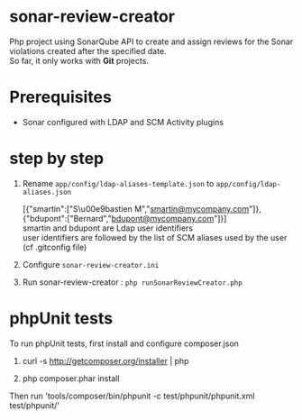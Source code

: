 sonar-review-creator
====================

Php project using SonarQube API to create and assign reviews for the Sonar violations created after the specified date.<br>
So far, it only works with **Git** projects.

Prerequisites
=============

* Sonar configured with LDAP and SCM Activity plugins

step by step
============

1. Rename `app/config/ldap-aliases-template.json` to `app/config/ldap-aliases.json`

    [{"smartin":["S\u00e9bastien M","smartin@mycompany.com"]},{"bdupont":["Bernard","bdupont@mycompany.com"]}]<br>
    smartin and bdupont are Ldap user identifiers<br>
    user identifiers are followed by the list of SCM aliases used by the user (cf .gitconfig file)

2. Configure `sonar-review-creator.ini`

3. Run sonar-review-creator : `php runSonarReviewCreator.php`

phpUnit tests
=============

To run phpUnit tests, first install and configure composer.json

1. curl -s http://getcomposer.org/installer | php

2. php composer.phar install

Then run 'tools/composer/bin/phpunit -c test/phpunit/phpunit.xml test/phpunit/'
